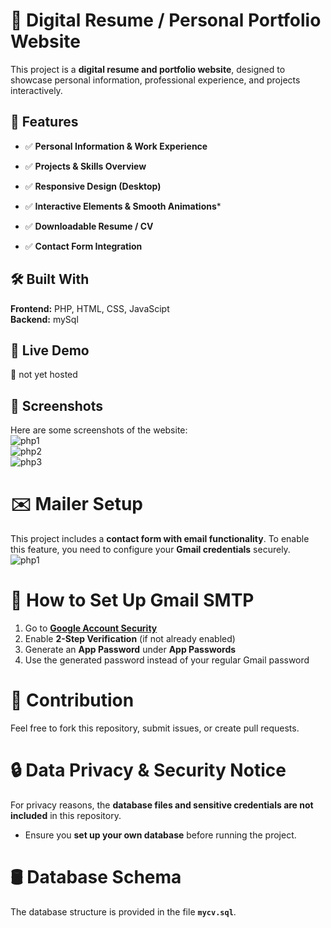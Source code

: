 

# 🚀 Digital Resume / Personal Portfolio Website
This project is a **digital resume and portfolio website**, designed to showcase personal information, professional experience, and projects interactively.

## 🌟 Features

- ✅ **Personal Information & Work Experience**

- ✅ **Projects & Skills Overview**

- ✅ **Responsive Design (Desktop)**

- ✅ **Interactive Elements & Smooth Animations***

- ✅ **Downloadable Resume / CV**

- ✅ **Contact Form Integration**

## 🛠️ Built With
  **Frontend:** PHP, HTML, CSS, JavaScipt</br>
  **Backend:** mySql
## 🎯 Live Demo
🔗 not yet hosted
## 📸 Screenshots
Here are some screenshots of the website:</br>
![php1](https://github.com/user-attachments/assets/b3ac8ada-0ad6-43f0-942b-0edcdd611b66)</br>
![php2](https://github.com/user-attachments/assets/de7a05ef-81dc-4c56-a8af-48cb7d6fb101)</br>
![php3](https://github.com/user-attachments/assets/2383e444-2d8f-4b0b-82da-f64c0a4e043f)</br>
# ✉️ Mailer Setup  
This project includes a **contact form with email functionality**. To enable this feature, you need to configure your **Gmail credentials** securely.  
![php1](https://github.com/user-attachments/assets/6633dde7-570e-4657-8113-2818f66aa653)

# 🔧 How to Set Up Gmail SMTP  
1. Go to **[Google Account Security](https://myaccount.google.com/security)**  
2. Enable **2-Step Verification** (if not already enabled)  
3. Generate an **App Password** under **App Passwords**  
4. Use the generated password instead of your regular Gmail password
# 🤝 Contribution
Feel free to fork this repository, submit issues, or create pull requests.
# 🔒 Data Privacy & Security Notice  
For privacy reasons, the **database files and sensitive credentials are not included** in this repository.  
- Ensure you **set up your own database** before running the project.  
# 🛢️ Database Schema  
The database structure is provided in the file **`mycv.sql`**.  


